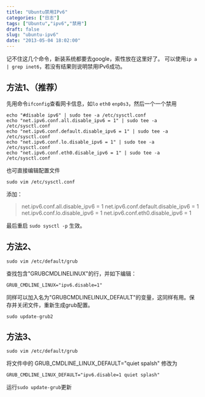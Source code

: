 ```yaml
---
title: "Ubuntu禁用IPv6"
categories: ["日志"]
tags: ["Ubuntu","ipv6","禁用"]
draft: false
slug: "ubuntu-ipv6"
date: "2013-05-04 18:02:00"
---
```


记不住这几个命令，新装系统都要去google，索性放在这里好了。
可以使用`ip a | grep inet6`，若没有结果则说明禁用IPv6成功。

## 方法1、（推荐） ##
先用命令`ifconfig`查看网卡信息，如`lo` `eth0` `enp0s3`，然后一个一个禁用

    echo "#disable ipv6" | sudo tee -a /etc/sysctl.conf
    echo "net.ipv6.conf.all.disable_ipv6 = 1" | sudo tee -a /etc/sysctl.conf
    echo "net.ipv6.conf.default.disable_ipv6 = 1" | sudo tee -a /etc/sysctl.conf
    echo "net.ipv6.conf.lo.disable_ipv6 = 1" | sudo tee -a /etc/sysctl.conf
    echo "net.ipv6.conf.eth0.disable_ipv6 = 1" | sudo tee -a /etc/sysctl.conf

也可直接编辑配置文件

    sudo vim /etc/sysctl.conf

添加：

> net.ipv6.conf.all.disable_ipv6 = 1 
> net.ipv6.conf.default.disable_ipv6 = 1 
> net.ipv6.conf.lo.disable_ipv6 = 1 
> net.ipv6.conf.eth0.disable_ipv6 = 1

最后重启 `sudo sysctl -p` 生效。

## 方法2、 ##

    sudo vim /etc/default/grub
查找包含"GRUBCMDLINELINUX"的行，并如下编辑：

    GRUB_CMDLINE_LINUX="ipv6.disable=1"

同样可以加入名为"GRUBCMDLINELINUX_DEFAULT"的变量，这同样有用。保存并关闭文件，重新生成grub配置。

    sudo update-grub2

## 方法3、 ##

    sudo vim /etc/default/grub

将文件中的  GRUB_CMDLINE_LINUX_DEFAULT="quiet spalsh"  修改为

    GRUB_CMDLINE_LINUX_DEFAULT="ipv6.disable=1 quiet splash"

运行`sudo update-grub`更新

